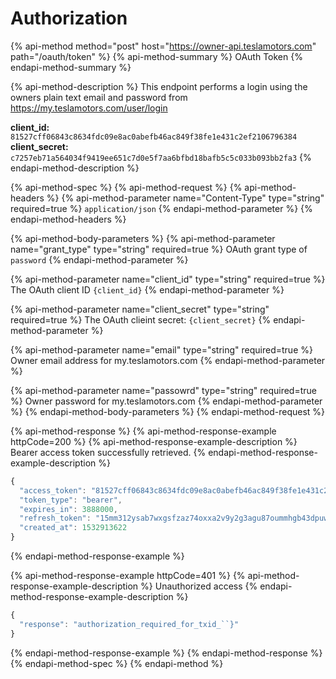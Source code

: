# Authorization

{% api-method method="post" host="https://owner-api.teslamotors.com" path="/oauth/token" %}
{% api-method-summary %}
OAuth Token
{% endapi-method-summary %}

{% api-method-description %}
This endpoint performs a login using the owners plain text email and password from https://my.teslamotors.com/user/login  
  
**client\_id:** `81527cff06843c8634fdc09e8ac0abefb46ac849f38fe1e431c2ef2106796384`  
**client\_secret:** `c7257eb71a564034f9419ee651c7d0e5f7aa6bfbd18bafb5c5c033b093bb2fa3`
{% endapi-method-description %}

{% api-method-spec %}
{% api-method-request %}
{% api-method-headers %}
{% api-method-parameter name="Content-Type" type="string" required=true %}
`application/json`
{% endapi-method-parameter %}
{% endapi-method-headers %}

{% api-method-body-parameters %}
{% api-method-parameter name="grant\_type" type="string" required=true %}
OAuth grant type of `password`
{% endapi-method-parameter %}

{% api-method-parameter name="client\_id" type="string" required=true %}
The OAuth client ID `{client_id}`
{% endapi-method-parameter %}

{% api-method-parameter name="client\_secret" type="string" required=true %}
The OAuth clieint secret: `{client_secret}`
{% endapi-method-parameter %}

{% api-method-parameter name="email" type="string" required=true %}
Owner email address for my.teslamotors.com
{% endapi-method-parameter %}

{% api-method-parameter name="passowrd" type="string" required=true %}
Owner password for my.teslamotors.com
{% endapi-method-parameter %}
{% endapi-method-body-parameters %}
{% endapi-method-request %}

{% api-method-response %}
{% api-method-response-example httpCode=200 %}
{% api-method-response-example-description %}
Bearer access token successfully retrieved.
{% endapi-method-response-example-description %}

```javascript
{
  "access_token": "81527cff06843c8634fdc09e8ac0abefb46ac849f38fe1e431c2ef2106796384",
  "token_type": "bearer",
  "expires_in": 3888000,
  "refresh_token": "15mm312ysab7wxgsfzaz74oxxa2v9y2g3agu87oummhgb43dpuws0dwsbqjb431v",
  "created_at": 1532913622
}
```
{% endapi-method-response-example %}

{% api-method-response-example httpCode=401 %}
{% api-method-response-example-description %}
Unauthorized access
{% endapi-method-response-example-description %}

```javascript
{
  "response": "authorization_required_for_txid_``}"
}
```
{% endapi-method-response-example %}
{% endapi-method-response %}
{% endapi-method-spec %}
{% endapi-method %}



